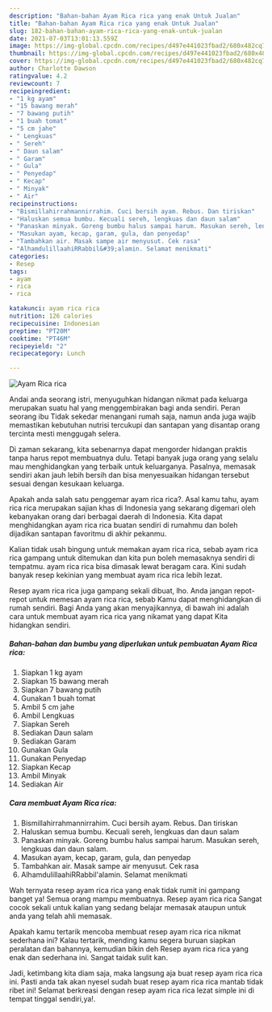 ```yaml
---
description: "Bahan-bahan Ayam Rica rica yang enak Untuk Jualan"
title: "Bahan-bahan Ayam Rica rica yang enak Untuk Jualan"
slug: 182-bahan-bahan-ayam-rica-rica-yang-enak-untuk-jualan
date: 2021-07-03T13:01:13.559Z
image: https://img-global.cpcdn.com/recipes/d497e441023fbad2/680x482cq70/ayam-rica-rica-foto-resep-utama.jpg
thumbnail: https://img-global.cpcdn.com/recipes/d497e441023fbad2/680x482cq70/ayam-rica-rica-foto-resep-utama.jpg
cover: https://img-global.cpcdn.com/recipes/d497e441023fbad2/680x482cq70/ayam-rica-rica-foto-resep-utama.jpg
author: Charlotte Dawson
ratingvalue: 4.2
reviewcount: 7
recipeingredient:
- "1 kg ayam"
- "15 bawang merah"
- "7 bawang putih"
- "1 buah tomat"
- "5 cm jahe"
- " Lengkuas"
- " Sereh"
- " Daun salam"
- " Garam"
- " Gula"
- " Penyedap"
- " Kecap"
- " Minyak"
- " Air"
recipeinstructions:
- "Bismillahirrahmannirrahim. Cuci bersih ayam. Rebus. Dan tiriskan"
- "Haluskan semua bumbu. Kecuali sereh, lengkuas dan daun salam"
- "Panaskan minyak. Goreng bumbu halus sampai harum. Masukan sereh, lengkuas dan daun salam."
- "Masukan ayam, kecap, garam, gula, dan penyedap"
- "Tambahkan air. Masak sampe air menyusut. Cek rasa"
- "AlhamdulillaahiRRabbil&#39;alamin. Selamat menikmati"
categories:
- Resep
tags:
- ayam
- rica
- rica

katakunci: ayam rica rica 
nutrition: 126 calories
recipecuisine: Indonesian
preptime: "PT20M"
cooktime: "PT46M"
recipeyield: "2"
recipecategory: Lunch

---
```



![Ayam Rica rica](https://img-global.cpcdn.com/recipes/d497e441023fbad2/680x482cq70/ayam-rica-rica-foto-resep-utama.jpg)

Andai anda seorang istri, menyuguhkan hidangan nikmat pada keluarga merupakan suatu hal yang menggembirakan bagi anda sendiri. Peran seorang ibu Tidak sekedar menangani rumah saja, namun anda juga wajib memastikan kebutuhan nutrisi tercukupi dan santapan yang disantap orang tercinta mesti menggugah selera.

Di zaman  sekarang, kita sebenarnya dapat mengorder hidangan praktis tanpa harus repot membuatnya dulu. Tetapi banyak juga orang yang selalu mau menghidangkan yang terbaik untuk keluarganya. Pasalnya, memasak sendiri akan jauh lebih bersih dan bisa menyesuaikan hidangan tersebut sesuai dengan kesukaan keluarga. 



Apakah anda salah satu penggemar ayam rica rica?. Asal kamu tahu, ayam rica rica merupakan sajian khas di Indonesia yang sekarang digemari oleh kebanyakan orang dari berbagai daerah di Indonesia. Kita dapat menghidangkan ayam rica rica buatan sendiri di rumahmu dan boleh dijadikan santapan favoritmu di akhir pekanmu.

Kalian tidak usah bingung untuk memakan ayam rica rica, sebab ayam rica rica gampang untuk ditemukan dan kita pun boleh memasaknya sendiri di tempatmu. ayam rica rica bisa dimasak lewat beragam cara. Kini sudah banyak resep kekinian yang membuat ayam rica rica lebih lezat.

Resep ayam rica rica juga gampang sekali dibuat, lho. Anda jangan repot-repot untuk memesan ayam rica rica, sebab Kamu dapat menghidangkan di rumah sendiri. Bagi Anda yang akan menyajikannya, di bawah ini adalah cara untuk membuat ayam rica rica yang nikamat yang dapat Kita hidangkan sendiri.

<!--inarticleads1-->

##### Bahan-bahan dan bumbu yang diperlukan untuk pembuatan Ayam Rica rica:

1. Siapkan 1 kg ayam
1. Siapkan 15 bawang merah
1. Siapkan 7 bawang putih
1. Gunakan 1 buah tomat
1. Ambil 5 cm jahe
1. Ambil  Lengkuas
1. Siapkan  Sereh
1. Sediakan  Daun salam
1. Sediakan  Garam
1. Gunakan  Gula
1. Gunakan  Penyedap
1. Siapkan  Kecap
1. Ambil  Minyak
1. Sediakan  Air




<!--inarticleads2-->

##### Cara membuat Ayam Rica rica:

1. Bismillahirrahmannirrahim. Cuci bersih ayam. Rebus. Dan tiriskan
1. Haluskan semua bumbu. Kecuali sereh, lengkuas dan daun salam
1. Panaskan minyak. Goreng bumbu halus sampai harum. Masukan sereh, lengkuas dan daun salam.
1. Masukan ayam, kecap, garam, gula, dan penyedap
1. Tambahkan air. Masak sampe air menyusut. Cek rasa
1. AlhamdulillaahiRRabbil&#39;alamin. Selamat menikmati




Wah ternyata resep ayam rica rica yang enak tidak rumit ini gampang banget ya! Semua orang mampu membuatnya. Resep ayam rica rica Sangat cocok sekali untuk kalian yang sedang belajar memasak ataupun untuk anda yang telah ahli memasak.

Apakah kamu tertarik mencoba membuat resep ayam rica rica nikmat sederhana ini? Kalau tertarik, mending kamu segera buruan siapkan peralatan dan bahannya, kemudian bikin deh Resep ayam rica rica yang enak dan sederhana ini. Sangat taidak sulit kan. 

Jadi, ketimbang kita diam saja, maka langsung aja buat resep ayam rica rica ini. Pasti anda tak akan nyesel sudah buat resep ayam rica rica mantab tidak ribet ini! Selamat berkreasi dengan resep ayam rica rica lezat simple ini di tempat tinggal sendiri,ya!.

